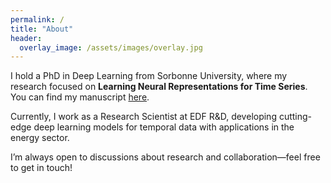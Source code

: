 ```yaml
---
permalink: /
title: "About"
header:
  overlay_image: /assets/images/overlay.jpg
---
```


I hold a PhD in Deep Learning from Sorbonne University, where my research focused on **Learning Neural Representations for Time Series**. You can find my manuscript [here](https://theses.hal.science/tel-04747432/file/143669_LE_NAOUR_2024_archivage.pdf). 

Currently, I work as a Research Scientist at EDF R&D, developing cutting-edge deep learning models for temporal data with applications in the energy sector. 

I’m always open to discussions about research and collaboration—feel free to get in touch!
